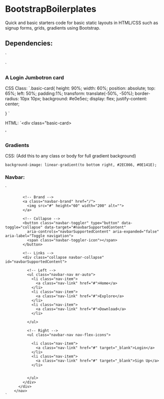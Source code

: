 # BootstrapBoilerplates
Quick and basic starters code for basic static layouts in HTML/CSS such as signup forms, grids, gradients using Bootstrap.

## Dependencies:
`<link rel="stylesheet" href="https://fonts.googleapis.com/css?family=Roboto:300,400,500,700&display=swap">
<link href="https://cdnjs.cloudflare.com/ajax/libs/twitter-bootstrap/4.5.0/css/bootstrap.min.css" rel="stylesheet">`

### A Login Jumbotron card

CSS Class:
`.basic-card{
    height: 90%;
    width: 60%;
    position: absolute;
    top: 65%;
    left: 50%;
    padding:1%;
    transform: translate(-50%, -50%);
    border-radius: 10px 10px;
    background: #e0e5ec;
    display: flex;
    justify-content: center;
    
}  `

HTML:
 `<div class="basic-card>
 <!--INSERT COMPONENTS HERE--->
 </div>'
 
 ### Gradients
 
 CSS:
 (Add this to any class or body for full gradient background)
 
 `background-image: linear-gradient(to bottom right, #2EC866, #0E141E);`


### Navbar:

` <!-- Navbar -->
        <nav class="navbar fixed-top navbar-expand-lg navbar-dark bg-dark scrolling-navbar">
          <div class="container">
    
            <!-- Brand -->
            <a class="navbar-brand" href="/">
              <img src="#" height="60" width="200" alt="">
            </a>
    
            <!-- Collapse -->
            <button class="navbar-toggler" type="button" data-toggle="collapse" data-target="#navbarSupportedContent"
              aria-controls="navbarSupportedContent" aria-expanded="false" aria-label="Toggle navigation">
              <span class="navbar-toggler-icon"></span>
            </button>
    
            <!-- Links -->
            <div class="collapse navbar-collapse" id="navbarSupportedContent">
    
              <!-- Left -->
              <ul class="navbar-nav mr-auto">
                <li class="nav-item">
                  <a class="nav-link" href="#">Home</a>
                </li>
                <li class="nav-item">
                  <a class="nav-link" href="#">Explore</a>
                </li>
                <li class="nav-item">
                  <a class="nav-link" href="#">Download</a>
                </li>
            
              </ul>
    
              <!-- Right -->
              <ul class="navbar-nav nav-flex-icons">
              
                <li class="nav-item">
                  <a class="nav-link" href="#" target="_blank">Login</a>
                </li>
                <li class="nav-item">
                  <a class="nav-link" href="#" target="_blank">Sign Up</a>
                </li>
               
              
              </ul>
            </div>
          </div>
        </nav>
    `

